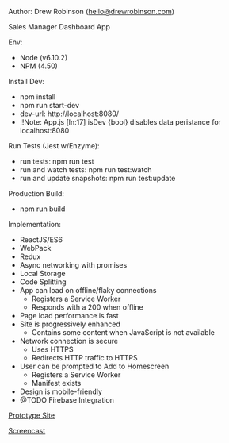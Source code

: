 Author: Drew Robinson (hello@drewrobinson.com)

Sales Manager Dashboard App

Env:
- Node (v6.10.2)
- NPM (4.50)

Install Dev:
- npm install
- npm run start-dev
- dev-url: http://localhost:8080/
- !!Note: App.js [ln:17] isDev {bool} disables data peristance for localhost:8080


Run Tests (Jest w/Enzyme):
- run tests: npm run test
- run and watch tests: npm run test:watch
- run and update snapshots: npm run test:update

Production Build:
- npm run build

Implementation:
 - ReactJS/ES6
 - WebPack
 - Redux
 - Async networking with promises
 - Local Storage
 - Code Splitting
 - App can load on offline/flaky connections
    - Registers a Service Worker
    - Responds with a 200 when offline
 - Page load performance is fast
 - Site is progressively enhanced
    - Contains some content when JavaScript is not available
 - Network connection is secure
    - Uses HTTPS
    - Redirects HTTP traffic to HTTPS
 - User can be prompted to Add to Homescreen
    - Registers a Service Worker
    - Manifest exists
 - Design is mobile-friendly
 - @TODO Firebase Integration


[Prototype Site](https://sales-manager-dashboard.firebaseapp.com/#/)

[Screencast](https://www.screencast.com/t/j42B7MXxc)